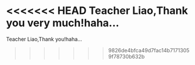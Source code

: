 <<<<<<< HEAD
Teacher Liao,Thank you very much!haha...
=======
Teacher Liao,Thank you!haha... 
>>>>>>> 9826de4bfca49d7fac14b71713059f78730b632b
